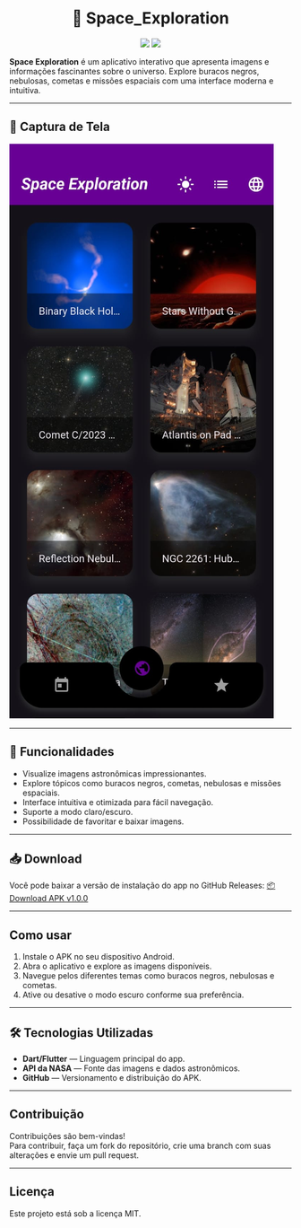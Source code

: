 <h1 align="center">🚀 Space_Exploration</h1>

<p align="center">
    <img src="https://img.shields.io/badge/dart-%230175C2.svg?style=for-the-badge&logo=dart&logoColor=white"/>
    <img src="https://img.shields.io/badge/Flutter-%2302569B.svg?style=for-the-badge&logo=Flutter&logoColor=white"/>
</p>


**Space Exploration** é um aplicativo interativo que apresenta imagens e informações fascinantes sobre o universo. Explore buracos negros, nebulosas, cometas e missões espaciais com uma interface moderna e intuitiva.

---

## 📸 Captura de Tela

![Space Exploration Screenshot](https://github.com/LuizMiguel4444/Space_Exploration/blob/main/spaceExploration.jpg?raw=true)

---

## 📱 Funcionalidades

- Visualize imagens astronômicas impressionantes.
- Explore tópicos como buracos negros, cometas, nebulosas e missões espaciais.
- Interface intuitiva e otimizada para fácil navegação.
- Suporte a modo claro/escuro.
- Possibilidade de favoritar e baixar imagens.

---

## 📥 Download

Você pode baixar a versão de instalação do app no GitHub Releases:
[📦 Download APK v1.0.0](https://github.com/LuizMiguel4444/Space_Exploration/releases/tag/v1.0.0)

---

## Como usar

1. Instale o APK no seu dispositivo Android.  
2. Abra o aplicativo e explore as imagens disponíveis.  
3. Navegue pelos diferentes temas como buracos negros, nebulosas e cometas.  
4. Ative ou desative o modo escuro conforme sua preferência.

---

## 🛠️ Tecnologias Utilizadas

- **Dart/Flutter** — Linguagem principal do app.
- **API da NASA** — Fonte das imagens e dados astronômicos.
- **GitHub** — Versionamento e distribuição do APK.

---

## Contribuição

Contribuições são bem-vindas!  
Para contribuir, faça um fork do repositório, crie uma branch com suas alterações e envie um pull request.

---

## Licença

Este projeto está sob a licença MIT.
